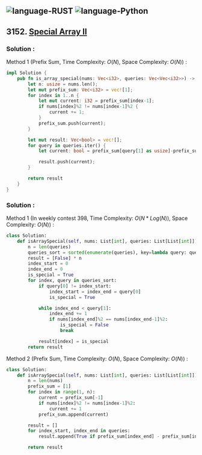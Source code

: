 ![language-RUST](https://img.shields.io/badge/RUST-8d4004?style=for-the-badge&logo=RUST)
![language-Python](https://img.shields.io/badge/Python-ffd43b?style=for-the-badge&logo=PYTHON)
---

## 3152. [Special Array II](https://leetcode.com/problems/special-array-ii)

### Solution :

Method 1 (Prefix Sum, Time Complexity: $O(N)$, Space Complexity: $O(N)$) :
```rust
impl Solution {
    pub fn is_array_special(nums: Vec<i32>, queries: Vec<Vec<i32>>) -> Vec<bool> {
        let n: usize = nums.len();
        let mut prefix_sum: Vec<i32> = vec![1];
        for index in 1..n {
            let mut current: i32 = prefix_sum[index-1];
            if nums[index]%2 != nums[index-1]%2 {
                current += 1;
            }
            prefix_sum.push(current);
        }

        let mut result: Vec<bool> = vec![];
        for query in queries.iter() {
            let current: bool = prefix_sum[query[1] as usize]-prefix_sum[query[0] as usize] == query[1]-query[0];

            result.push(current);
        }

        return result
    }
}
```

### Solution :

Method 1 (In weekly contest 398, Time Complexity: $O(N*Log(N))$, Space Complexity: $O(N)$) :
```python
class Solution:
    def isArraySpecial(self, nums: List[int], queries: List[List[int]]) -> List[bool]:
        n = len(queries)
        queries_sort = sorted(enumerate(queries), key=lambda query: query[1])
        result = [False] * n
        index_start = 0
        index_end = 0
        is_special = True
        for index, query in queries_sort:
            if query[0] != index_start:
                index_start = index_end = query[0]
                is_special = True

            while index_end < query[1]:
                index_end += 1
                if nums[index_end]%2 == nums[index_end-1]%2:
                    is_special = False
                    break

            result[index] = is_special
        return result
```

Method 2 (Prefix Sum, Time Complexity: $O(N)$, Space Complexity: $O(N)$) :
```python
class Solution:
    def isArraySpecial(self, nums: List[int], queries: List[List[int]]) -> List[bool]:
        n = len(nums)
        prefix_sum = [1]
        for index in range(1, n):
            current = prefix_sum[-1]
            if nums[index]%2 != nums[index-1]%2:
                current += 1
            prefix_sum.append(current)

        result = []
        for index_start, index_end in queries:
            result.append(True if prefix_sum[index_end] - prefix_sum[index_start] == index_end-index_start else False)

        return result
```
